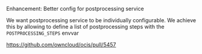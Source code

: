 Enhancement: Better config for postprocessing service

We want postprocessing service to be individually configurable. We achieve this by allowing to define a list of postprocessing steps with the `POSTPROCESSING_STEPS` envvar

https://github.com/owncloud/ocis/pull/5457
